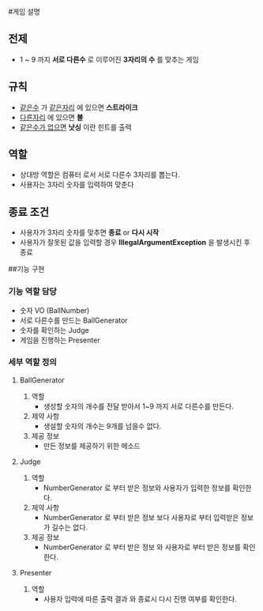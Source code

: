 #게임 설명
## 전제
- 1 ~ 9 까지 __서로 다른수__ 로 이루어진 __3자리의 수__ 를 맞추는 게임

## 규칙
- <u>같은수</u> 가 <u>같은자리</u> 에 있으면 __스트라이크__
- <u>다른자리</u> 에 있으면 __볼__
- <u>같은수가 없으면</u> __낫싱__ 이란 힌트를 출력

## 역할
- 상대방 역할은 컴퓨터 로서 서로 다른수 3자리를 뽑는다.
- 사용자는 3자리 숫자를 입력하여 맞춘다

## 종료 조건
- 사용자가 3자리 숫자를 맞추면 __종료__ or __다시 시작__
- 사용자가 잘못된 값을 입력할 경우 __IllegalArgumentException__ 을 발생시킨 후 종료

##기능 구현 
### 기능 역할 담당
- 숫자 VO (BallNumber)
- 서로 다른수를 만드는 BallGenerator
- 숫자를 확인하는 Judge
- 게임을 진행하는 Presenter

### 세부 역할 정의
1. BallGenerator
   1. 역할
      - 생성할 숫자의 개수를 전달 받아서 1~9 까지 서로 다른수를 만든다.
   2. 제약 사항
      - 생설할 숫자의 개수는 9개를 넘을수 없다.
   3. 제공 정보
      - 만든 정보를 제공하기 위한 메소드 

2. Judge
   1. 역할
      - NumberGenerator 로 부터 받은 정보와 사용자가 입력한 정보를 확인한다.
   2. 제약 사항
      - NumberGenerator 로 부터 받은 정보 보다 사용자로 부터 입력받은 정보가 길수는 없다.
   3. 제공 정보
      - NumberGenerator 로 부터 받은 정보 와 사용자로 부터 받은 정보를 확인한다.

3. Presenter
   1. 역할
      - 사용자 입력에 따른 출력 결과 와 종료시 다시 진행 여부를 확인한다.
   
      
